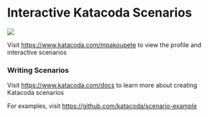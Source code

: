 # Interactive Katacoda Scenarios

[![](http://shields.katacoda.com/katacoda/mpakoupete/count.svg)](https://www.katacoda.com/mpakoupete "Get your profile on Katacoda.com")

Visit https://www.katacoda.com/mpakoupete to view the profile and interactive scenarios

### Writing Scenarios
Visit https://www.katacoda.com/docs to learn more about creating Katacoda scenarios

For examples, visit https://github.com/katacoda/scenario-example
